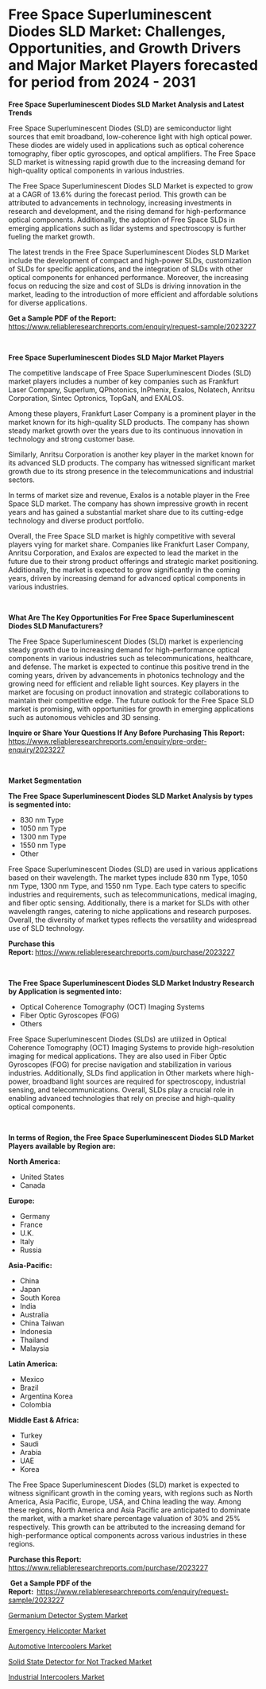 <p><h1>Free Space Superluminescent Diodes SLD Market: Challenges, Opportunities, and Growth Drivers and Major Market Players forecasted for period from 2024 - 2031</h1></p><p><strong>Free Space Superluminescent Diodes SLD Market Analysis and Latest Trends</strong></p>
<p><p>Free Space Superluminescent Diodes (SLD) are semiconductor light sources that emit broadband, low-coherence light with high optical power. These diodes are widely used in applications such as optical coherence tomography, fiber optic gyroscopes, and optical amplifiers. The Free Space SLD market is witnessing rapid growth due to the increasing demand for high-quality optical components in various industries.</p><p>The Free Space Superluminescent Diodes SLD Market is expected to grow at a CAGR of 13.6% during the forecast period. This growth can be attributed to advancements in technology, increasing investments in research and development, and the rising demand for high-performance optical components. Additionally, the adoption of Free Space SLDs in emerging applications such as lidar systems and spectroscopy is further fueling the market growth.</p><p>The latest trends in the Free Space Superluminescent Diodes SLD Market include the development of compact and high-power SLDs, customization of SLDs for specific applications, and the integration of SLDs with other optical components for enhanced performance. Moreover, the increasing focus on reducing the size and cost of SLDs is driving innovation in the market, leading to the introduction of more efficient and affordable solutions for diverse applications.</p></p>
<p><strong>Get a Sample PDF of the Report:&nbsp;</strong> <a href="https://www.reliableresearchreports.com/enquiry/request-sample/2023227">https://www.reliableresearchreports.com/enquiry/request-sample/2023227</a></p>
<p>&nbsp;</p>
<p><strong>Free Space Superluminescent Diodes SLD Major Market Players</strong></p>
<p><p>The competitive landscape of Free Space Superluminescent Diodes (SLD) market players includes a number of key companies such as Frankfurt Laser Company, Superlum, QPhotonics, InPhenix, Exalos, Nolatech, Anritsu Corporation, Sintec Optronics, TopGaN, and EXALOS. </p><p>Among these players, Frankfurt Laser Company is a prominent player in the market known for its high-quality SLD products. The company has shown steady market growth over the years due to its continuous innovation in technology and strong customer base. </p><p>Similarly, Anritsu Corporation is another key player in the market known for its advanced SLD products. The company has witnessed significant market growth due to its strong presence in the telecommunications and industrial sectors.</p><p>In terms of market size and revenue, Exalos is a notable player in the Free Space SLD market. The company has shown impressive growth in recent years and has gained a substantial market share due to its cutting-edge technology and diverse product portfolio. </p><p>Overall, the Free Space SLD market is highly competitive with several players vying for market share. Companies like Frankfurt Laser Company, Anritsu Corporation, and Exalos are expected to lead the market in the future due to their strong product offerings and strategic market positioning. Additionally, the market is expected to grow significantly in the coming years, driven by increasing demand for advanced optical components in various industries.</p></p>
<p>&nbsp;</p>
<p><strong>What Are The Key Opportunities For Free Space Superluminescent Diodes SLD Manufacturers?</strong></p>
<p><p>The Free Space Superluminescent Diodes (SLD) market is experiencing steady growth due to increasing demand for high-performance optical components in various industries such as telecommunications, healthcare, and defense. The market is expected to continue this positive trend in the coming years, driven by advancements in photonics technology and the growing need for efficient and reliable light sources. Key players in the market are focusing on product innovation and strategic collaborations to maintain their competitive edge. The future outlook for the Free Space SLD market is promising, with opportunities for growth in emerging applications such as autonomous vehicles and 3D sensing.</p></p>
<p><strong>Inquire or Share Your Questions If Any Before Purchasing This Report:</strong> <a href="https://www.reliableresearchreports.com/enquiry/pre-order-enquiry/2023227">https://www.reliableresearchreports.com/enquiry/pre-order-enquiry/2023227</a></p>
<p>&nbsp;</p>
<p><strong>Market Segmentation</strong></p>
<p><strong>The Free Space Superluminescent Diodes SLD Market Analysis by types is segmented into:</strong></p>
<p><ul><li>830 nm Type</li><li>1050 nm Type</li><li>1300 nm Type</li><li>1550 nm Type</li><li>Other</li></ul></p>
<p><p>Free Space Superluminescent Diodes (SLD) are used in various applications based on their wavelength. The market types include 830 nm Type, 1050 nm Type, 1300 nm Type, and 1550 nm Type. Each type caters to specific industries and requirements, such as telecommunications, medical imaging, and fiber optic sensing. Additionally, there is a market for SLDs with other wavelength ranges, catering to niche applications and research purposes. Overall, the diversity of market types reflects the versatility and widespread use of SLD technology.</p></p>
<p><strong>Purchase this Report:&nbsp;</strong><a href="https://www.reliableresearchreports.com/purchase/2023227">https://www.reliableresearchreports.com/purchase/2023227</a></p>
<p>&nbsp;</p>
<p><strong>The Free Space Superluminescent Diodes SLD Market Industry Research by Application is segmented into:</strong></p>
<p><ul><li>Optical Coherence Tomography (OCT) Imaging Systems</li><li>Fiber Optic Gyroscopes (FOG)</li><li>Others</li></ul></p>
<p><p>Free Space Superluminescent Diodes (SLDs) are utilized in Optical Coherence Tomography (OCT) Imaging Systems to provide high-resolution imaging for medical applications. They are also used in Fiber Optic Gyroscopes (FOG) for precise navigation and stabilization in various industries. Additionally, SLDs find application in Other markets where high-power, broadband light sources are required for spectroscopy, industrial sensing, and telecommunications. Overall, SLDs play a crucial role in enabling advanced technologies that rely on precise and high-quality optical components.</p></p>
<p>&nbsp;</p>
<p><strong>In terms of Region, the Free Space Superluminescent Diodes SLD Market Players available by Region are:</strong></p>
<p>
    <p> <strong> North America: </strong>
        <ul>
            <li>United States</li>
            <li>Canada</li>
        </ul>
        </p> 
    <p> <strong> Europe: </strong>
        <ul>
            <li>Germany</li>
            <li>France</li>
            <li>U.K.</li>
            <li>Italy</li>
            <li>Russia</li>
        </ul>
        </p> 
    <p> <strong> Asia-Pacific: </strong>
        <ul>
            <li>China</li>
            <li>Japan</li>
            <li>South Korea</li>
            <li>India</li>
            <li>Australia</li>
            <li>China Taiwan</li>
            <li>Indonesia</li>
            <li>Thailand</li>
            <li>Malaysia</li>
        </ul>
        </p> 
    <p> <strong> Latin America: </strong>
        <ul>
            <li>Mexico</li>
            <li>Brazil</li>
            <li>Argentina Korea</li>
            <li>Colombia</li>
        </ul>
        </p> 
    <p> <strong> Middle East & Africa: </strong>
        <ul>
            <li>Turkey</li>
            <li>Saudi</li>
            <li>Arabia</li>
            <li>UAE</li>
            <li>Korea</li>
        </ul>
    </p>
    </p>
<p><p>The Free Space Superluminescent Diodes (SLD) market is expected to witness significant growth in the coming years, with regions such as North America, Asia Pacific, Europe, USA, and China leading the way. Among these regions, North America and Asia Pacific are anticipated to dominate the market, with a market share percentage valuation of 30% and 25% respectively. This growth can be attributed to the increasing demand for high-performance optical components across various industries in these regions.</p></p>
<p><strong>Purchase this Report: </strong><a href="https://www.reliableresearchreports.com/purchase/2023227">https://www.reliableresearchreports.com/purchase/2023227</a></p>
<p>&nbsp;<strong>Get a Sample PDF of the Report:&nbsp;&nbsp;</strong><a href="https://www.reliableresearchreports.com/enquiry/request-sample/2023227">https://www.reliableresearchreports.com/enquiry/request-sample/2023227</a></p>
<p><strong></strong></p>
<p><p><a href="https://view.publitas.com/reportprime-1/germanium-detector-system-market-size-furnishes-valuable-information-encompassing-market-share-market-trends-and-projections-spanning-from-2024-to-2031/">Germanium Detector System Market</a></p><p><a href="https://silk-columnist-571.notion.site/Emergency-Helicopter-Market-with-the-goal-of-estimating-the-market-size-and-future-growth-potential--a8f35c5d676240378b5c627fb32621b5">Emergency Helicopter Market</a></p><p><a href="https://cat-emmental-94b.notion.site/Automotive-Intercoolers-Market-Size-Market-Share-and-Global-Market-Analysis-Report-2024-2031-24177433b11d4a7586292ca3ee6b710a">Automotive Intercoolers Market</a></p><p><a href="https://view.publitas.com/reportprime-1/solid-state-detector-for-not-tracked-market-challenges-opportunities-and-growth-drivers-and-major-market-players-forecasted-for-period-from-2024-2031/">Solid State Detector for Not Tracked Market</a></p><p><a href="https://silk-columnist-571.notion.site/Industrial-Intercoolers-Market-Offers-Provide-Insightful-Data-for-the-Time-Period-from-2024-to-2031--f8e0885b7de240fa9b1da84e23a24113">Industrial Intercoolers Market</a></p></p>